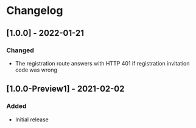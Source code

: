 # Changelog

## [1.0.0] - 2022-01-21

### Changed
- The registration route answers with HTTP 401 if registration invitation code was wrong

## [1.0.0-Preview1] - 2021-02-02

### Added
- Initial release
